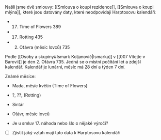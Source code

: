 Našli jsme dvě smlouvy: [[Smlouva o koupi rezidence]], [[Smlouva o koupi mlýna]], které jsou datovány daty, které neodpovídají Harptosovu kalendáři:
- 17. Time of Flowers 389
- 17. Rotting 435
- 2. Oťávra (měsíc lovců) 735

Podle [[Osoby a skupiny#Ismark Koljanovič|Ismarka]] v [[007 Vítejte v Barovii]] je den 2. Oťávra 735. Jedná se o místní počítání let a zdejší kalendář. Kalendář je lunární, měsíc má 28 dní a týden 7 dní.

Známé měsíce:
- Mada, měsíc květin (Time of Flowers)
- ?, ??, (Rotting)
- Sintár
- Oťávr, měsíc lovců

- Je u smluv 17. náhoda nebo šlo o nějaké výročí?

- [ ] Zjistit jaký vztah mají tato data k Harptosovu kalendáři
